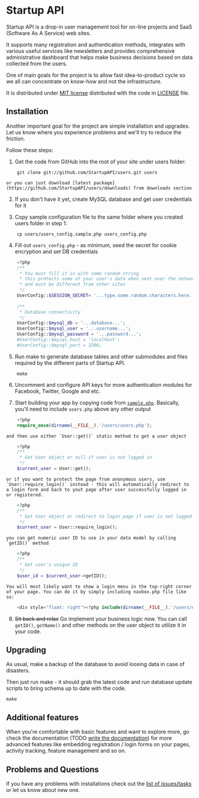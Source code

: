 # Startup API

Startup API is a drop-in user management tool for on-line projects and SaaS (Software As A Service) web sites.

It supports many registration and authentication methods, integrates with various useful services like newsletters and provides comprehensive administrative dashboard that helps make business decisions based on data collected from the users.

One of main goals for the project is to allow fast idea-to-product cycle so we all can concentrate on know-how and not the infrastructure.

It is distributed under [MIT license](http://opensource.org/licenses/MIT) distributed with the code in [LICENSE](https://github.com/StartupAPI/users/blob/master/LICENSE) file.

## Installation

Another important goal for the project are simple installation and upgrades. Let us know where you experience problems and we'll try to reduce the friction.

Follow these steps:

1. Get the code from GitHub into the root of your site under users folder:
```
	git clone git://github.com/StartupAPI/users.git users
```
	or you can just download [latest package](https://github.com/StartupAPI/users/downloads) from downloads section

2. If you don't have it yet, create MySQL database and get user credentials for it

3. Copy sample configuration file to the same folder where you created users folder in step 1:
```
	cp users/users_config.sample.php users_config.php
```
4. Fill out `users_config.php` - as minimum, seed the secret for cookie encryption and set DB credentials
```php
	<?php
	/**
	 * You must fill it in with some random string
	 * this protects some of your user's data when sent over the network
	 * and must be different from other sites
	 */
	UserConfig::$SESSION_SECRET= '...type.some.random.characters.here...';
	
	/**
	 * Database connectivity
	 */
	UserConfig::$mysql_db = '...database...';
	UserConfig::$mysql_user = '...username...';
	UserConfig::$mysql_password = '...password...';
	#UserConfig::$mysql_host = 'localhost';
	#UserConfig::$mysql_port = 3306;
```
5. Run make to generate database tables and other submodules and files required by the different parts of Startup API.
```
	make
```
6. Uncomment and configure API keys for more authentication modules for Facebook, Twitter, Google and etc.

7. Start building your app by copying code from [`sample.php`](https://github.com/StartupAPI/users/blob/master/sample.php). Basically, you'll need to include `users.php` above any other output
```php
	<?php
	require_once(dirname(__FILE__).'/users/users.php');
```
	and then use either `User::get()` static method to get a user object
```php
	<?php
	/**
	 * Get User object or null if user is not logged in
	 */
	$current_user = User::get();
```
	or if you want to protect the page from anonymous users, use `User::require_login()` instead - this will automatically redirect to a login form and back to yout page after user successfully logged in or registered.
```php
	<?php
	/**
	 * Get User object or redirect to login page if user is not logged in
	 */
	$current_user = User::require_login();
```
	you can get numeric user ID to use in your data model by calling `getID()` method
```php
	<?php
	/**
	 * Get user's unique ID
	 */
	$user_id = $current_user->getID();
```
	You will most likely want to show a login menu in the top-right corner of your page. You can do it by simply including navbox.php file like so:
```php
	<div style="float: right"><?php include(dirname(__FILE__).'/users/navbox.php'); ?></div>
```

8. <del>Sit back and relax</del> Go implement your business logic now. You can call `getID()`, `getName()` and other methods on the user object to utilize it in your code.

## Upgrading

As usual, make a backup of the database to avoid loosing data in case of disasters.

Then just run make - it should grab the latest code and run database update scripts to bring schema up to date with the code.
```
make
```
## Additional features

When you're comfortable with basic features and want to explore more, go check the documentation (TODO [write the documentation](https://github.com/StartupAPI/users/issues/46)) for more advanced features like embedding registration / login forms on your pages, activity tracking, feature management and so on.

## Problems and Questions

If you have any problems with installations check out the [list of issues/tasks](https://github.com/StartupAPI/users/issues) or let us know about new one.
